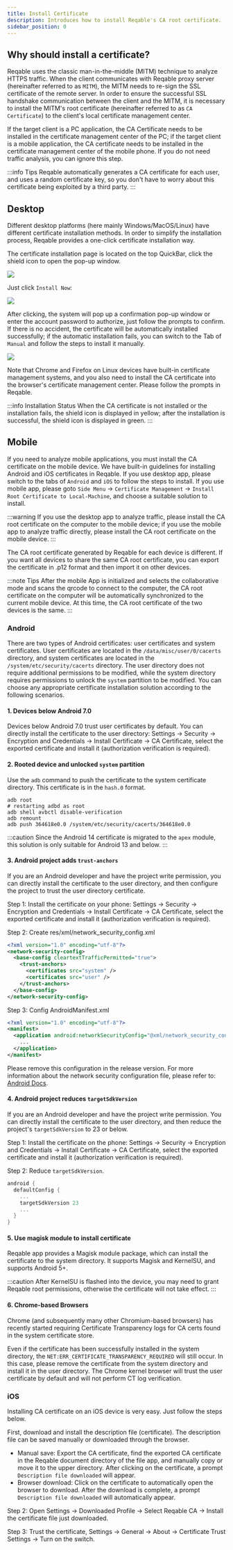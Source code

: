 ```yaml
---
title: Install Certificate
description: Introduces how to install Reqable's CA root certificate.
sidebar_position: 0
---
```


## Why should install a certificate?

Reqable uses the classic man-in-the-middle (MITM) technique to analyze HTTPS traffic. When the client communicates with Reqable proxy server (hereinafter referred to as `MITM`), the MITM needs to re-sign the SSL certificate of the remote server. In order to ensure the successful SSL handshake communication between the client and the MITM, it is necessary to install the MITM's root certificate (hereinafter referred to as `CA Certificate`) to the client's local certificate management center.

If the target client is a PC application, the CA Certificate needs to be installed in the certificate management center of the PC; if the target client is a mobile application, the CA certificate needs to be installed in the certificate management center of the mobile phone. If you do not need traffic analysis, you can ignore this step.

:::info Tips
Reqable automatically generates a CA certificate for each user, and uses a random certificate key, so you don't have to worry about this certificate being exploited by a third party.
:::

## Desktop

Different desktop platforms (here mainly Windows/MacOS/Linux) have different certificate installation methods. In order to simplify the installation process, Reqable provides a one-click certificate installation way.

The certificate installation page is located on the top QuickBar, click the shield icon to open the pop-up window.

![](arts/installation_01.png)

Just click `Install Now`:

![](arts/installation_02.png)

After clicking, the system will pop up a confirmation pop-up window or enter the account password to authorize, just follow the prompts to confirm. If there is no accident, the certificate will be automatically installed successfully; if the automatic installation fails, you can switch to the Tab of `Manual` and follow the steps to install it manually.

![](arts/installation_03.png)

Note that Chrome and Firefox on Linux devices have built-in certificate management systems, and you also need to install the CA certificate into the browser's certificate management center. Please follow the prompts in Reqable.

:::info Installation Status
When the CA certificate is not installed or the installation fails, the shield icon is displayed in yellow; after the installation is successful, the shield icon is displayed in green.
:::

## Mobile

If you need to analyze mobile applications, you must install the CA certificate on the mobile device. We have built-in guidelines for installing Android and iOS certificates in Reqable. If you use desktop app, please switch to the tabs of `Android` and `iOS` to follow the steps to install. If you use mobile app, please goto `Side Menu` -> `Certificate Management` -> `Install Root Certificate to Local-Machine`, and choose a suitable solution to install.

:::warning
If you use the desktop app to analyze traffic, please install the CA root certificate on the computer to the mobile device; if you use the mobile app to analyze traffic directly, please install the CA root certificate on the mobile device.
:::

The CA root certificate generated by Reqable for each device is different. If you want all devices to share the same CA root certificate, you can export the certificate in .p12 format and then import it on other devices.

:::note Tips
After the mobile App is initialized and selects the collaborative mode and scans the qrcode to connect to the computer, the CA root certificate on the computer will be automatically synchronized to the current mobile device. At this time, the CA root certificate of the two devices is the same.
:::

### Android

There are two types of Android certificates: user certificates and system certificates. User certificates are located in the `/data/misc/user/0/cacerts` directory, and system certificates are located in the `/system/etc/security/cacerts` directory. The user directory does not require additional permissions to be modified, while the system directory requires permissions to unlock the `system` partition to be modified. You can choose any appropriate certificate installation solution according to the following scenarios.

#### 1. Devices below Android 7.0

Devices below Android 7.0 trust user certificates by default. You can directly install the certificate to the user directory: Settings -> Security -> Encryption and Credentials -> Install Certificate -> CA Certificate, select the exported certificate and install it (authorization verification is required).

#### 2. Rooted device and unlocked `system` partition

Use the `adb` command to push the certificate to the system certificate directory. This certificate is in the `hash.0` format.

```shell
adb root
# restarting adbd as root
adb shell avbctl disable-verification
adb remount
adb push 364618e0.0 /system/etc/security/cacerts/364618e0.0
```

:::caution
Since the Android 14 certificate is migrated to the `apex` module, this solution is only suitable for Android 13 and below.
:::

#### 3. Android project adds `trust-anchors`

If you are an Android developer and have the project write permission, you can directly install the certificate to the user directory, and then configure the project to trust the user directory certificate.

Step 1: Install the certificate on your phone: Settings -> Security -> Encryption and Credentials -> Install Certificate -> CA Certificate, select the exported certificate and install it (authorization verification is required).

Step 2: Create res/xml/network_security_config.xml
```xml
<?xml version="1.0" encoding="utf-8"?>
<network-security-config>
  <base-config cleartextTrafficPermitted="true">
    <trust-anchors>
      <certificates src="system" />
      <certificates src="user" />
    </trust-anchors>
  </base-config>
</network-security-config>
```

Step 3: Config AndroidManifest.xml
```xml
<?xml version="1.0" encoding="utf-8"?>
<manifest>
  <application android:networkSecurityConfig="@xml/network_security_config">
    ...
  </application>
</manifest>
```

Please remove this configuration in the release version. For more information about the network security configuration file, please refer to: [Android Docs](https://developer.android.google.cn/training/articles/security-config).

#### 4. Android project reduces `targetSdkVersion`

If you are an Android developer and have the project write permission. You can directly install the certificate to the user directory, and then reduce the project's `targetSdkVersion` to 23 or below.

Step 1: Install the certificate on the phone: Settings -> Security -> Encryption and Credentials -> Install Certificate -> CA Certificate, select the exported certificate and install it (authorization verification is required).

Step 2: Reduce `targetSdkVersion`.
```gradle
android {
  defaultConfig {
    ...
    targetSdkVersion 23
    ...
  }
}
```

#### 5. Use magisk module to install certificate

Reqable app provides a Magisk module package, which can install the certificate to the system directory. It supports Magisk and KernelSU, and supports Android 5+.

:::caution
After KernelSU is flashed into the device, you may need to grant Reqable root permissions, otherwise the certificate will not take effect.
:::

#### 6. Chrome-based Browsers

Chrome (and subsequently many other Chromium-based browsers) has recently started requiring Certificate Transparency logs for CA certs found in the system certificate store.

Even if the certificate has been successfully installed in the system directory, the `NET:ERR_CERTIFICATE_TRANSPARENCY_REQUIRED` will still occur. In this case, please remove the certificate from the system directory and install it in the user directory. The Chrome kernel browser will trust the user certificate by default and will not perform CT log verification.

### iOS

Installing CA certificate on an iOS device is very easy. Just follow the steps below.

First, download and install the description file (certificate). The description file can be saved manually or downloaded through the browser.

- Manual save: Export the CA certificate, find the exported CA certificate in the Reqable document directory of the file app, and manually copy or move it to the upper directory. After clicking on the certificate, a prompt `Description file downloaded` will appear.
- Browser download: Click on the certificate to automatically open the browser to download. After the download is complete, a prompt `Description file downloaded` will automatically appear.

Step 2: Open Settings -> Downloaded Profile -> Select Reqable CA -> Install the certificate file just downloaded.

Step 3: Trust the certificate, Settings -> General -> About -> Certificate Trust Settings -> Turn on the switch.